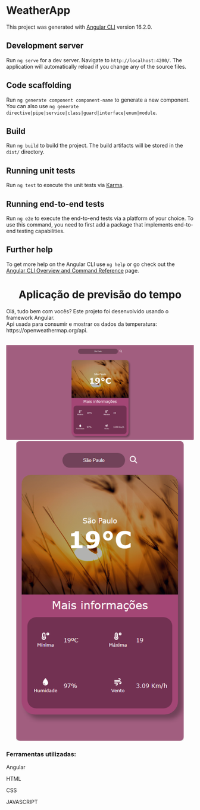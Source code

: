 # WeatherApp

This project was generated with [Angular CLI](https://github.com/angular/angular-cli) version 16.2.0.

## Development server

Run `ng serve` for a dev server. Navigate to `http://localhost:4200/`. The application will automatically reload if you change any of the source files.

## Code scaffolding

Run `ng generate component component-name` to generate a new component. You can also use `ng generate directive|pipe|service|class|guard|interface|enum|module`.

## Build

Run `ng build` to build the project. The build artifacts will be stored in the `dist/` directory.

## Running unit tests

Run `ng test` to execute the unit tests via [Karma](https://karma-runner.github.io).

## Running end-to-end tests

Run `ng e2e` to execute the end-to-end tests via a platform of your choice. To use this command, you need to first add a package that implements end-to-end testing capabilities.

## Further help

To get more help on the Angular CLI use `ng help` or go check out the [Angular CLI Overview and Command Reference](https://angular.io/cli) page.
## 
<h1 align="center">Aplicação de previsão do tempo </h1>

<p>Olá, tudo bem com vocês? Este projeto foi desenvolvido usando o framework Angular. <br>
  Api usada para consumir e mostrar os dados da temperatura: https://openweathermap.org/api. </p>
<br>
<div align="center">
  <img src="https://github.com/RuthLopesDiniz/Weather-app/blob/master/src/assets/TelaPc.PNG?raw=true">
  <br>
  <img width="450px" src="https://github.com/RuthLopesDiniz/Weather-app/blob/master/src/assets/Tela%20responsiva.PNG?raw=true">
</div>

<h3>Ferramentas utilizadas:</h3>
<p>Angular</p>
<p>HTML</p>
<p>CSS</p>
<p>JAVASCRIPT</p>
